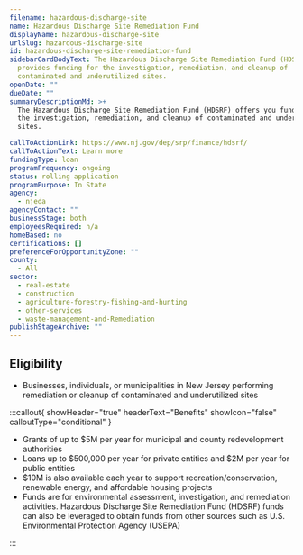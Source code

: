 ```yaml
---
filename: hazardous-discharge-site
name: Hazardous Discharge Site Remediation Fund
displayName: hazardous-discharge-site
urlSlug: hazardous-discharge-site
id: hazardous-discharge-site-remediation-fund
sidebarCardBodyText: The Hazardous Discharge Site Remediation Fund (HDSRF)
  provides funding for the investigation, remediation, and cleanup of
  contaminated and underutilized sites.
openDate: ""
dueDate: ""
summaryDescriptionMd: >+
  The Hazardous Discharge Site Remediation Fund (HDSRF) offers you funding for
  the investigation, remediation, and cleanup of contaminated and underutilized
  sites.

callToActionLink: https://www.nj.gov/dep/srp/finance/hdsrf/
callToActionText: Learn more
fundingType: loan
programFrequency: ongoing
status: rolling application
programPurpose: In State
agency:
  - njeda
agencyContact: ""
businessStage: both
employeesRequired: n/a
homeBased: no
certifications: []
preferenceForOpportunityZone: ""
county:
  - All
sector:
  - real-estate
  - construction
  - agriculture-forestry-fishing-and-hunting
  - other-services
  - waste-management-and-Remediation
publishStageArchive: ""
---
```


## Eligibility

- Businesses, individuals, or municipalities in New Jersey performing remediation or cleanup of contaminated and underutilized sites

:::callout{ showHeader="true" headerText="Benefits" showIcon="false" calloutType="conditional" }

- Grants of up to $5M per year for municipal and county redevelopment authorities
- Loans up to $500,000 per year for private entities and $2M per year for public entities
- $10M is also available each year to support recreation/conservation, renewable energy, and affordable housing projects
- Funds are for environmental assessment, investigation, and remediation activities. Hazardous Discharge Site Remediation Fund (HDSRF) funds can also be leveraged to obtain funds from other sources such as U.S. Environmental Protection Agency (USEPA)

:::
